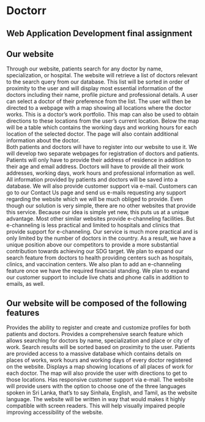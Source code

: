 # Doctorr
Web Application Development final assignment
------------------------------------------------

Our website
------------------------------------------------
Through our website, patients search for any doctor by name, specialization, or hospital. The website will retrieve a list of doctors relevant to the search query from our database. 
This list will be sorted in order of proximity to the user and will display most essential information of the doctors including their name, profile picture and professional details.
A user can select a doctor of their preference from the list. The user will then be directed to a webpage with a map showing all locations where the doctor works. This is a doctor’s work portfolio.
This map can also be used to obtain directions to these locations from the user’s current location. 
Below the map will be a table which contains the working days and working hours for each location of the selected doctor. The page will also contain additional information about the doctor.  
Both patients and doctors will have to register into our website to use it. We will develop two separate webpages for registration of doctors and patients.
Patients will only have to provide their address of residence in addition to their age and email address. Doctors will have to provide all their work addresses, working days, work hours and professional information as well. 
All information provided by patients and doctors will be saved into a database.
We will also provide customer support via e-mail. Customers can go to our Contact Us page and send us e-mails requesting any support regarding the website which we will be much obliged to provide.
Even though our solution is very simple, there are no other websites that provide this service. Because our idea is simple yet new, this puts us at a unique advantage.
Most other similar websites provide e-channeling facilities. But e-channeling is less practical and limited to hospitals and clinics that provide support for e-channeling.
Our service is much more practical and is only limited by the number of doctors in the country. As a result, we have a unique position above our competitors to provide a more substantial contribution towards achieving our SDG target.
We plan to expand our search feature from doctors to health providing centers such as hospitals, clinics, and vaccination centers. 
We also plan to add an e-channeling feature once we have the required financial standing. 
We plan to expand our customer support to include live chats and phone calls in addition to emails, as well.

Our website will be composed of the following features
------------------------------------------------------
Provides the ability to register and create and customize profiles for both patients and doctors.
Provides a comprehensive search feature which allows searching for doctors by name, specialization and place or city of work. Search results will be sorted based on proximity to the user.
Patients are provided access to a massive database which contains details on places of works, work hours and working days of every doctor registered on the website.
Displays a map showing locations of all places of work for each doctor. The map will also provide the user with directions to get to those locations.
Has responsive customer support via e-mail.
The website will provide users with the option to choose one of the three languages spoken in Sri Lanka, that’s to say Sinhala, English, and Tamil, as the website language.
The website will be written in way that would makes it highly compatible with screen readers. This will help visually impaired people improving accessibility of the website.
